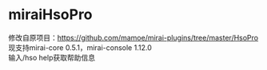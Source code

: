 # miraiHsoPro
修改自原项目：https://github.com/mamoe/mirai-plugins/tree/master/HsoPro  
现支持mirai-core 0.5.1，mirai-console 1.12.0  
输入/hso help获取帮助信息
